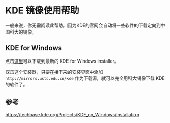 ---
---

# KDE 镜像使用帮助

一般来说，你无需阅读此帮助。因为KDE的官网会自动将一些软件的下载定向到中国科大的镜像。 

## KDE for Windows

点击[这里](/.ustc.edu.cn/kde/stable/kdewin/installer/kdewin-installer-gui-latest "http://mirrors.ustc.edu.cn/kde/stable/kdewin/installer/kdewin-installer-gui-latest.exe")可以下载到最新的 KDE for Windows installer。 

双击这个安装器，只要在接下来的安装界面中添加 `http://mirrors.ustc.edu.cn/kde` 作为下载源，就可以完全用科大镜像下载 KDE 的软件了。 

## 参考

<https://techbase.kde.org/Projects/KDE_on_Windows/Installation>
